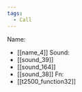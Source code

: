 ```yaml
---
tags:
  - Call
---
```

Name:
- [[name_4]]
Sound:
- [[sound_39]]
- [[sound_164]]
- [[sound_38]]
Fn:
- [[t2500_function32]]
